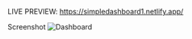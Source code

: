 LIVE PREVIEW: https://simpledashboard1.netlify.app/

Screenshot
![Dashboard](https://github.com/SeyarSawayz/reactDashboard/assets/64561523/d7e07333-6a48-440b-867a-befe7b7bd6f5)
